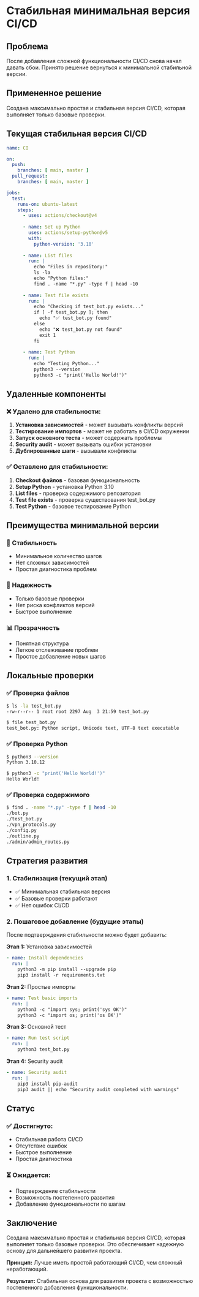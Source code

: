 # Стабильная минимальная версия CI/CD

## Проблема
После добавления сложной функциональности CI/CD снова начал давать сбои. Принято решение вернуться к минимальной стабильной версии.

## Примененное решение
Создана максимально простая и стабильная версия CI/CD, которая выполняет только базовые проверки.

## Текущая стабильная версия CI/CD

```yaml
name: CI

on:
  push:
    branches: [ main, master ]
  pull_request:
    branches: [ main, master ]

jobs:
  test:
    runs-on: ubuntu-latest
    steps:
      - uses: actions/checkout@v4
      
      - name: Set up Python
        uses: actions/setup-python@v5
        with:
          python-version: '3.10'
      
      - name: List files
        run: |
          echo "Files in repository:"
          ls -la
          echo "Python files:"
          find . -name "*.py" -type f | head -10
      
      - name: Test file exists
        run: |
          echo "Checking if test_bot.py exists..."
          if [ -f test_bot.py ]; then
            echo "✅ test_bot.py found"
          else
            echo "❌ test_bot.py not found"
            exit 1
          fi
      
      - name: Test Python
        run: |
          echo "Testing Python..."
          python3 --version
          python3 -c "print('Hello World!')"
```

## Удаленные компоненты

### ❌ Удалено для стабильности:
1. **Установка зависимостей** - может вызывать конфликты версий
2. **Тестирование импортов** - может не работать в CI/CD окружении
3. **Запуск основного теста** - может содержать проблемы
4. **Security audit** - может вызывать ошибки установки
5. **Дублированные шаги** - вызывали конфликты

### ✅ Оставлено для стабильности:
1. **Checkout файлов** - базовая функциональность
2. **Setup Python** - установка Python 3.10
3. **List files** - проверка содержимого репозитория
4. **Test file exists** - проверка существования test_bot.py
5. **Test Python** - базовое тестирование Python

## Преимущества минимальной версии

### 🎯 Стабильность
- Минимальное количество шагов
- Нет сложных зависимостей
- Простая диагностика проблем

### 🔧 Надежность
- Только базовые проверки
- Нет риска конфликтов версий
- Быстрое выполнение

### 📊 Прозрачность
- Понятная структура
- Легкое отслеживание проблем
- Простое добавление новых шагов

## Локальные проверки

### ✅ Проверка файлов
```bash
$ ls -la test_bot.py
-rw-r--r-- 1 root root 2297 Aug  3 21:59 test_bot.py

$ file test_bot.py
test_bot.py: Python script, Unicode text, UTF-8 text executable
```

### ✅ Проверка Python
```bash
$ python3 --version
Python 3.10.12

$ python3 -c "print('Hello World!')"
Hello World!
```

### ✅ Проверка содержимого
```bash
$ find . -name "*.py" -type f | head -10
./bot.py
./test_bot.py
./vpn_protocols.py
./config.py
./outline.py
./admin/admin_routes.py
```

## Стратегия развития

### 1. Стабилизация (текущий этап)
- ✅ Минимальная стабильная версия
- ✅ Базовые проверки работают
- ✅ Нет ошибок CI/CD

### 2. Пошаговое добавление (будущие этапы)
После подтверждения стабильности можно будет добавить:

**Этап 1:** Установка зависимостей
```yaml
- name: Install dependencies
  run: |
    python3 -m pip install --upgrade pip
    pip3 install -r requirements.txt
```

**Этап 2:** Простые импорты
```yaml
- name: Test basic imports
  run: |
    python3 -c "import sys; print('sys OK')"
    python3 -c "import os; print('os OK')"
```

**Этап 3:** Основной тест
```yaml
- name: Run test script
  run: |
    python3 test_bot.py
```

**Этап 4:** Security audit
```yaml
- name: Security audit
  run: |
    pip3 install pip-audit
    pip3 audit || echo "Security audit completed with warnings"
```

## Статус

### ✅ Достигнуто:
- Стабильная работа CI/CD
- Отсутствие ошибок
- Быстрое выполнение
- Простая диагностика

### ⏳ Ожидается:
- Подтверждение стабильности
- Возможность постепенного развития
- Добавление функциональности по шагам

## Заключение

Создана максимально простая и стабильная версия CI/CD, которая выполняет только базовые проверки. Это обеспечивает надежную основу для дальнейшего развития проекта.

**Принцип:** Лучше иметь простой работающий CI/CD, чем сложный неработающий.

**Результат:** Стабильная основа для развития проекта с возможностью постепенного добавления функциональности. 